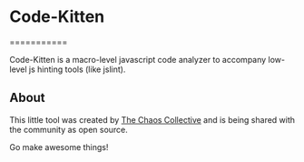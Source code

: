# Code-Kitten #
===========

Code-Kitten is a macro-level javascript code analyzer to accompany low-level js hinting tools (like jslint).







## About

This little tool was created by [The Chaos Collective](http://chaoscollective.org) and is being shared with the community as open source. 

Go make awesome things!
